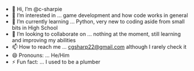 - 👋 Hi, I’m @c-sharpie
- 👀 I’m interested in ... game development and how code works in general
- 🌱 I’m currently learning ... Python, very new to coding aside from small bits in High School
- 💞️ I’m looking to collaborate on ... nothing at the moment, still learning and improving my abilities
- 📫 How to reach me ... cgsharp22@gmail.com although I rarely check it
- 😄 Pronouns: ... He/Him
- ⚡ Fun fact: ... I used to be a plumber

<!---
c-sharpie/c-sharpie is a ✨ special ✨ repository because its `README.md` (this file) appears on your GitHub profile.
You can click the Preview link to take a look at your changes.
--->

